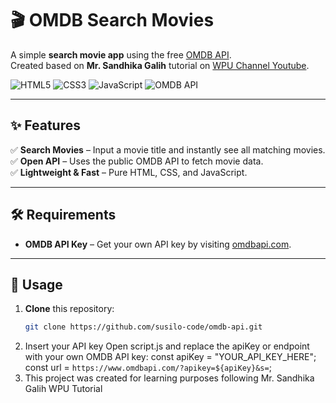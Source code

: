 # 🎬 OMDB Search Movies

A simple **search movie app** using the free [OMDB API](https://www.omdbapi.com/).  
Created based on **Mr. Sandhika Galih** tutorial on [WPU Channel Youtube](https://www.youtube.com/@sandhikagalih).

![HTML5](https://img.shields.io/badge/HTML5-E34F26?style=for-the-badge&logo=html5&logoColor=white)
![CSS3](https://img.shields.io/badge/CSS3-1572B6?style=for-the-badge&logo=css3&logoColor=white)
![JavaScript](https://img.shields.io/badge/JavaScript-F7DF1E?style=for-the-badge&logo=javascript&logoColor=black)
![OMDB API](https://img.shields.io/badge/API-OMDB-blue?style=for-the-badge)

---

## ✨ Features
✅ **Search Movies** – Input a movie title and instantly see all matching movies.  
✅ **Open API** – Uses the public OMDB API to fetch movie data.  
✅ **Lightweight & Fast** – Pure HTML, CSS, and JavaScript.

---

## 🛠️ Requirements
- **OMDB API Key** – Get your own API key by visiting [omdbapi.com](https://www.omdbapi.com/).

---

## 🚀 Usage
1. **Clone** this repository:
   ```bash
   git clone https://github.com/susilo-code/omdb-api.git
2. Insert your API key
   Open script.js and replace the apiKey or endpoint with your own OMDB API key:
   const apiKey = "YOUR_API_KEY_HERE";
   const url = `https://www.omdbapi.com/?apikey=${apiKey}&s=`;
3. This project was created for learning purposes following Mr. Sandhika Galih WPU Tutorial
